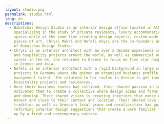 ```yaml
---
layout: studio.pug
permalink: studio.html
lang: en
descriptions:
  - Babatchas Design Studio is an interior design office located in Athens, Greece,
    specializing in the study of private residents, luxury accommodation and commercial
    spaces while at the same time creating design objects, custom made furniture and
    pieces of art. Chrysi Makri and Nefeli Gkyzi are the co-founders and creative directors
    of Babatchas Design Studio.
  - Chrysi is an interior architect with an over a decade experience in high end residential
    and hospitality projects around the world, as well as commercial ones. After a successful
    career in the UK, she returned to Greece to focus on five star hospitality projects
    in Greece and Asia.
  - Nefeli is an interior architect with a rigid background in large scale commercial
    projects in Germany where she gained an organized business profile as well as a
    management talent. She returned to her routes in Greece to get involved in luxury
    hospitality projects and residences.
  - Once their business routes had collided, their shared passion in interiors and art
    motivated them to create a collective where design ideas and forms could flourish
    and develop. Their shared vision is creating interiors that evoke emotions and remain
    honest and close to their context and location. Their shared love for their country’s
    tradition as well as Greece’s local grace and peculiarities has guided them towards
    reforming interior design suggestions that create a warm familiar feeling spiced
    up by a fresh and contemporary outtake.
---
```

